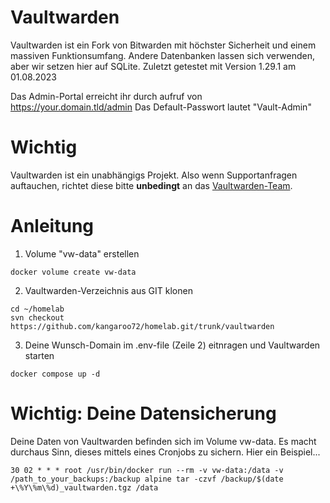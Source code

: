 # Vaultwarden
Vaultwarden ist ein Fork von Bitwarden mit höchster Sicherheit und einem massiven Funktionsumfang.
Andere Datenbanken lassen sich verwenden, aber wir setzen hier auf SQLite.
Zuletzt getestet mit Version 1.29.1 am 01.08.2023

Das Admin-Portal erreicht ihr durch aufruf von https://your.domain.tld/admin
Das Default-Passwort lautet "Vault-Admin"

# Wichtig
Vaultwarden ist ein unabhängigs Projekt. Also wenn Supportanfragen auftauchen, richtet diese bitte **unbedingt** an das [Vaultwarden-Team](https://github.com/dani-garcia/vaultwarden).

# Anleitung

01. Volume "vw-data" erstellen
```
docker volume create vw-data
```
02. Vaultwarden-Verzeichnis aus GIT klonen
```
cd ~/homelab
svn checkout https://github.com/kangaroo72/homelab.git/trunk/vaultwarden
```
03. Deine Wunsch-Domain im .env-file (Zeile 2) eitnragen und Vaultwarden starten
```
docker compose up -d
```

# Wichtig: Deine Datensicherung

Deine Daten von Vaultwarden befinden sich im Volume vw-data.
Es macht durchaus Sinn, dieses mittels eines Cronjobs zu sichern.
Hier ein Beispiel...
```
30 02 * * * root /usr/bin/docker run --rm -v vw-data:/data -v /path_to_your_backups:/backup alpine tar -czvf /backup/$(date +\%Y\%m\%d)_vaultwarden.tgz /data
```

